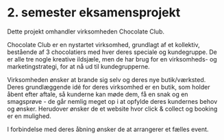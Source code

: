 # 2. semester eksamensprojekt

Dette projekt omhandler virksomheden Chocolate Club.

Chocolate Club er en nystartet virksomhed, grundlagt af et kollektiv, bestående af 3 chocolatiers med hver deres speciale og kundegruppe. De er alle tre nogle kreative ildsjæle, men de har brug for en virksomheds- og marketingstrategi, for at nå ud til kundegrupperne.

Virksomheden ønsker at brande sig selv og deres nye butik/værksted. Deres grundlæggende idé for deres virksomhed er en butik, som holder åbent efter aftale, så kunderne kan møde dem, få en snak og en smagsprøve - de går nemlig meget op i at opfylde deres kundernes behov og ønsker. Herudover ønsker de et website hvor click & collect og booking er en mulighed.

I forbindelse med deres åbning ønsker de at arrangerer et fælles event.

